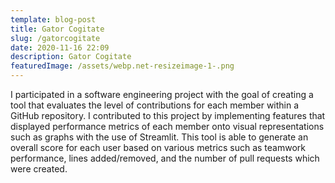 ```yaml
---
template: blog-post
title: Gator Cogitate
slug: /gatorcogitate
date: 2020-11-16 22:09
description: Gator Cogitate
featuredImage: /assets/webp.net-resizeimage-1-.png
---
```

I participated in a software engineering project with the goal of creating a tool that evaluates the level of contributions for each member within a GitHub repository. I contributed to this project by implementing features that displayed performance metrics of each member onto visual representations such as graphs with the use of Streamlit. This tool is able to generate an overall score for each user based on various metrics such as teamwork performance, lines added/removed, and the number of pull requests which were created.